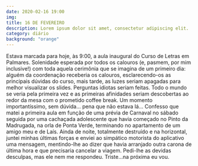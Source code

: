 ```yaml
---
date: 2020-02-16 19:00
img:
title: 16 DE FEVEREIRO
description: Lorem ipsum dolor sit amet, consectetur adipiscing elit. 
category: diário
background: "orange"
---
```


Estava marcada para hoje, às 9:00, a aula inaugural do Curso de Letras em Palmares. Solenidade esperada por todos os calouros (e, pasmem, por mim inclusive!) com toda aquela cerimônia que se imagina de um primeiro dia: alguém da coordenação receberia os calouros, esclarecendo-os as principais dúvidas do curso, mais tarde, as luzes seriam apagadas para melhor visualizar os slides. Perguntas idiotas seriam feitas. Todo o mundo se veria pela primeira vez e as primeiras afinidades seriam descobertas ao redor da mesa com o prometido coffee break. 
Um momento importantíssimo, sem dúvida... pena que não estava lá...
Confesso que matei a primeira aula em função de uma prévia de Carnaval no sábado seguida por uma cachaçada adolescente que havia começado no Pinto da Madrugada, na orla de Ponta Verde, terminando no apartamento de um amigo meu e de Laís. Ainda de noite, totalmente destruído e na horizontal, juntei minhas últimas forças e enviei ao simpático motorista do aplicativo uma mensagem, mentindo-lhe ao dizer que havia arranjado outra carona de última hora e que precisaria cancelar a viagem. Pedi-lhe as devidas desculpas, mas ele nem me respondeu. Triste...na próxima eu vou.

